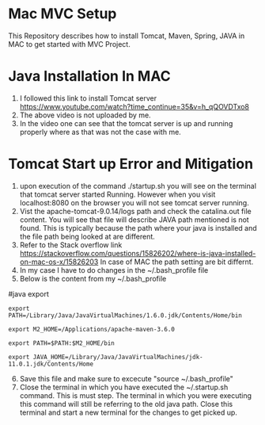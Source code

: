 # Mac MVC Setup
This Repository describes how to install Tomcat, Maven, Spring, JAVA in MAC to get started with MVC Project.

# Java Installation In MAC
1. I followed this link to install Tomcat server https://www.youtube.com/watch?time_continue=35&v=h_qQOVDTxo8
2. The above video is not uploaded by me.
3. In the video one can see that the tomcat server is up and running properly where as that was not the case with me.

# Tomcat Start up Error and Mitigation
1. upon execution of the command ./startup.sh you will see on the terminal that tomcat server started Running. However when you visit localhost:8080 on the browser you will not see tomcat server running.
2. Vist the apache-tomcat-9.0.14/logs path and check the catalina.out file content. You will see that file will describe JAVA path mentioned is not found. This is typically because the path where your java is installed and the file path being looked at are different.
3. Refer to the Stack overflow link https://stackoverflow.com/questions/15826202/where-is-java-installed-on-mac-os-x/15826203
  In case of MAC the path setting are bit differnt.
4. In my case I have to do changes in the ~/.bash_profile file
5. Below is the content from my ~/.bash_profile 
  
  #java export
  
    export PATH=/Library/Java/JavaVirtualMachines/1.6.0.jdk/Contents/Home/bin
  
    export M2_HOME=/Applications/apache-maven-3.6.0
  
    export PATH=$PATH:$M2_HOME/bin
  
    export JAVA_HOME=/Library/Java/JavaVirtualMachines/jdk-11.0.1.jdk/Contents/Home
  
6. Save this file and make sure to excecute "source ~/.bash_profile" 
7. Close the terminal in which you have executed the ~/.startup.sh command. This is must step. The terminal in which you were executing this command will still be referring to the old java path. Close this terminal and start a new terminal for the changes to get picked up.


